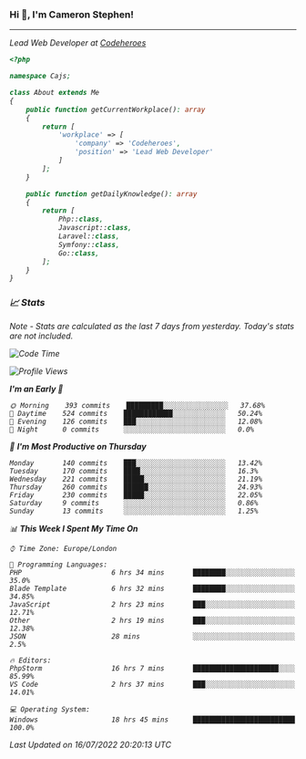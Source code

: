 ### Hi 👋, I'm Cameron Stephen!
<hr>
<p><em>Lead Web Developer at <a href="https://codeheroes.co.uk">Codeheroes</a></p>


```php
<?php

namespace Cajs;

class About extends Me
{
    public function getCurrentWorkplace(): array
    {
        return [
            'workplace' => [
                'company' => 'Codeheroes',
                'position' => 'Lead Web Developer'
            ]
        ];
    }

    public function getDailyKnowledge(): array
    {
        return [
            Php::class,
            Javascript::class,
            Laravel::class,
            Symfony::class,
            Go::class,
        ];
    }
}
```

### 📈 Stats
<p><em>Note - Stats are calculated as the last 7 days from yesterday. Today's stats are not included.</em></p>


<!--START_SECTION:waka-->
![Code Time](http://img.shields.io/badge/Code%20Time-3%2C023%20hrs%2049%20mins-blue)

![Profile Views](http://img.shields.io/badge/Profile%20Views-0-blue)

**I'm an Early 🐤** 

```text
🌞 Morning    393 commits    █████████░░░░░░░░░░░░░░░░   37.68% 
🌆 Daytime    524 commits    ████████████░░░░░░░░░░░░░   50.24% 
🌃 Evening    126 commits    ███░░░░░░░░░░░░░░░░░░░░░░   12.08% 
🌙 Night      0 commits      ░░░░░░░░░░░░░░░░░░░░░░░░░   0.0%

```
📅 **I'm Most Productive on Thursday** 

```text
Monday       140 commits    ███░░░░░░░░░░░░░░░░░░░░░░   13.42% 
Tuesday      170 commits    ████░░░░░░░░░░░░░░░░░░░░░   16.3% 
Wednesday    221 commits    █████░░░░░░░░░░░░░░░░░░░░   21.19% 
Thursday     260 commits    ██████░░░░░░░░░░░░░░░░░░░   24.93% 
Friday       230 commits    █████░░░░░░░░░░░░░░░░░░░░   22.05% 
Saturday     9 commits      ░░░░░░░░░░░░░░░░░░░░░░░░░   0.86% 
Sunday       13 commits     ░░░░░░░░░░░░░░░░░░░░░░░░░   1.25%

```


📊 **This Week I Spent My Time On** 

```text
⌚︎ Time Zone: Europe/London

💬 Programming Languages: 
PHP                      6 hrs 34 mins       ████████░░░░░░░░░░░░░░░░░   35.0% 
Blade Template           6 hrs 32 mins       ████████░░░░░░░░░░░░░░░░░   34.85% 
JavaScript               2 hrs 23 mins       ███░░░░░░░░░░░░░░░░░░░░░░   12.71% 
Other                    2 hrs 19 mins       ███░░░░░░░░░░░░░░░░░░░░░░   12.38% 
JSON                     28 mins             ░░░░░░░░░░░░░░░░░░░░░░░░░   2.5%

🔥 Editors: 
PhpStorm                 16 hrs 7 mins       █████████████████████░░░░   85.99% 
VS Code                  2 hrs 37 mins       ███░░░░░░░░░░░░░░░░░░░░░░   14.01%

💻 Operating System: 
Windows                  18 hrs 45 mins      █████████████████████████   100.0%

```


 Last Updated on 16/07/2022 20:20:13 UTC
<!--END_SECTION:waka-->
